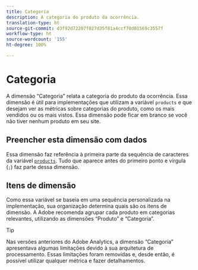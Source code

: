 ```yaml
---
title: Categoria
description: A categoria do produto da ocorrência.
translation-type: ht
source-git-commit: d3f92d72207f027d35f81a4ccf70d01569c3557f
workflow-type: ht
source-wordcount: '155'
ht-degree: 100%

---
```



# Categoria

A dimensão “Categoria” relata a categoria do produto da ocorrência. Essa dimensão é útil para implementações que utilizam a variável `products` e que desejam ver as métricas sobre categorias do produto, como os mais vendidos ou os mais vistos. Essa dimensão pode ficar em branco se você não tiver nenhum produto em seu site.

## Preencher esta dimensão com dados

Essa dimensão faz referência à primeira parte da sequência de caracteres da variável [`products`](/help/implement/vars/page-vars/products.md). Tudo que aparece antes do primeiro ponto e vírgula (`;`) faz parte dessa dimensão.

## Itens de dimensão

Como essa variável se baseia em uma sequência personalizada na implementação, sua organização determina quais são os itens de dimensão. A Adobe recomenda agrupar cada produto em categorias relevantes, utilizando as dimensões “Produto” e “Categoria”.

>[!TIP]
>
>Nas versões anteriores do Adobe Analytics, a dimensão “Categoria” apresentava algumas limitações devido à sua arquitetura de processamento. Essas limitações foram removidas e, desde então, é possível utilizar qualquer métrica e fazer detalhamentos.
